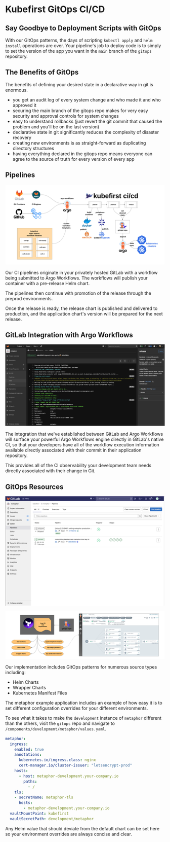 # Kubefirst GitOps CI/CD

## Say Goodbye to Deployment Scripts with GitOps

With our GitOps patterns, the days of scripting `kubectl apply` and `helm install` operations are over. Your pipeline's job to deploy code is to simply to set the version of the app you want in the `main` branch of the `gitops` repository.

## The Benefits of GitOps

The benefits of defining your desired state in a declarative way in git is enormous.

- you get an audit log of every system change and who made it and who approved it
- securing the main branch of the gitops repo makes for very easy security and approval controls for system changes
- easy to understand rollbacks (just revert the git commit that caused the problem and you'll be on the last version)
- declarative state in git significantly reduces the complexity of disaster recovery
- creating new environments is as straight-forward as duplicating directory structures
- having everything declared in the gitops repo means everyone can agree to the source of truth for every version of every app

## Pipelines

![](../../img/kubefirst/gitops/gitops-cicd.png)

Our CI pipelines originate in your privately hosted GitLab with a workflow being submitted to Argo Workflows. The workflows will publish your container with a pre-release Helm chart.

The pipelines then continue with promotion of the release through the preprod environments.

Once the release is ready, the release chart is published and delivered to production, and the application chart's version will be prepared for the next release.

## GitLab Integration with Argo Workflows

![](../../img/kubefirst/gitops/gitlab-workflows-integration.png)

The integration that we've established between GitLab and Argo Workflows will surface your powerful Argo Workflows engine directly in GitLab's native CI, so that your developers have all of the workflow execution information available directly associated with their commit in their application repository.

This provides all of the CI observability your development team needs directly associated with their change in Git.

## GitOps Resources

![](../../img/kubefirst/gitlab/gitlab-argo-workflow.png)

![](../../img/kubefirst/gitops/argocd-app-registrations.png)

Our implementation includes GitOps patterns for numerous source types including:

- Helm Charts
- Wrapper Charts
- Kubernetes Manifest Files

The metaphor example application includes an example of how easy it is to set different configuration overrides for your different environments.

To see what it takes to make the `development` instance of `metaphor` different than the others, visit the `gitops` repo and navigate to `/components/development/metaphor/values.yaml`.

```yaml
metaphor:
  ingress:
    enabled: true
    annotations:
      kubernetes.io/ingress.class: nginx
      cert-manager.io/cluster-issuer: "letsencrypt-prod"
    hosts:
      - host: metaphor-development.your-company.io
        paths:
          - /
    tls:
    - secretName: metaphor-tls
      hosts:
        - metaphor-development.your-company.io
  vaultMountPoint: kubefirst
  vaultSecretPath: development/metaphor
```

Any Helm value that should deviate from the default chart can be set here so your environment overrides are always concise and clear.
